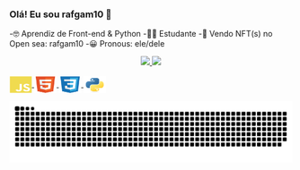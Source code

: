 ### Olá! Eu sou rafgam10 👋

-🤓 Aprendiz de Front-end & Python
-👨‍🎓 Estudante
-🤑 Vendo NFT(s) no Open sea: rafgam10
-😀 Pronous: ele/dele

<!-- parte do perfil -->
<div align="center">
  <a href="https://github.com/rafgam10">
  <img height="180em" src="https://github-readme-stats.vercel.app/api?username=rafgam10&show_icons=true&theme=tokyonight&include_all_commits=true&count_private=true"/>
  <img height="180em" src="https://github-readme-stats.vercel.app/api/top-langs/?username=rafgam10&layout=compact&langs_count=7&theme=tokyonight"/>
</div>

<!-- blocos de linguagens de progromação -->
  <div style="display: inline_block"><br>
  <img align="center" alt="rafgam10-Js" height="30" width="40" src="https://raw.githubusercontent.com/devicons/devicon/master/icons/javascript/javascript-plain.svg">
  <img align="center" alt="rafgam10-HTML" height="30" width="40" src="https://raw.githubusercontent.com/devicons/devicon/master/icons/html5/html5-original.svg">
  <img align="center" alt="rafgam10-CSS" height="30" width="40" src="https://raw.githubusercontent.com/devicons/devicon/master/icons/css3/css3-original.svg">
  <img align="center" alt="rafgam10-Python" height="30" width="40" src="https://raw.githubusercontent.com/devicons/devicon/master/icons/python/python-original.svg">
    
</div>
  
  ![Snake animation](https://github.com/ellen2121/ellen2121/blob/output/github-contribution-grid-snake.svg)
